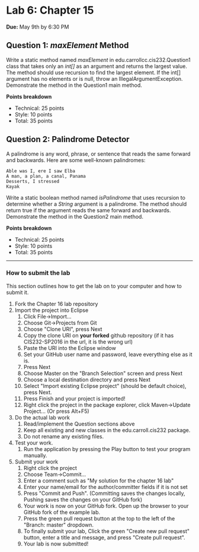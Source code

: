 # Lab 6: Chapter 15
**Due:** May 9th by 6:30 PM

## Question 1: _maxElement_ Method

Write a static method named *maxElement* in edu.carrollcc.cis232.Question1 class that takes only an *int[]* as an argument and returns the largest value. The method should use recursion to find the largest element.  If the int[] argument has no elements or is null, throw an IllegalArgumentException.  Demonstrate the method in the Question1 main method.
	
**Points breakdown**

- Technical: 25 points
- Style: 10 points
- Total: 35 points

## Question 2: Palindrome Detector

A palindrome is any word, phrase, or sentence that reads the same forward and backwards. Here are some well-known palindromes:

	Able was I, ere I saw Elba
	A man, a plan, a canal, Panama
	Desserts, I stressed
	Kayak

Write a static boolean method named *isPalindrome* that uses recursion to determine whether a *String* argument is a palindrome. The method should return true if the argument reads the same forward and backwards. Demonstrate the method in the Question2 main method.

	
**Points breakdown**

- Technical: 25 points
- Style: 10 points
- Total: 35 points

----
### How to submit the lab
This section outlines how to get the lab on to your computer and how to submit it.

1. Fork the Chapter 16 lab repository
2. Import the project into Eclipse
    1. Click File->Import...
    2. Choose Git->Projects from Git
    3. Choose "Clone URI", press Next
    4. Copy the clone URI on **your forked** github repository (if it has CIS232-SP2016 in the url, it is the wrong url)
    5. Paste the URI into the Eclipse window
    6. Set your GitHub user name and password, leave everything else as it is.
    7. Press Next
    8. Choose Master on the "Branch Selection" screen and press Next
    9. Choose a local destination directory and press Next
    10. Select "Import existing Eclipse project" (should be default choice), press Next.
    11. Press Finish and your project is imported!
    12. Right click the project in the package explorer, click Maven->Update Project... (Or press Alt+F5)
3. Do the actual lab work
    1. Read/implement the Question sections above
    2. Keep all existing and new classes in the edu.carroll.cis232 package.
    3. Do not rename any existing files.
4. Test your work.
    1. Run the application by pressing the Play button to test your program manually.
5. Submit your work
    1. Right click the project
    2. Choose Team->Commit...
    3. Enter a comment such as "My solution for the chapter 16 lab"
    4. Enter your name/email for the author/committer fields if it is not set
    5. Press "Commit and Push". (Committing saves the changes locally, Pushing saves the changes on your GitHub fork)
    6. Your work is now on your GitHub fork.  Open up the browser to your GitHub fork of the example lab.
    7. Press the green pull request button at the top to the left of the "Branch: master" dropdown.
    8. To finally submit your lab, Click the green "Create new pull request" button, enter a title and message, and press "Create pull request".
    9. Your lab is now submitted!

